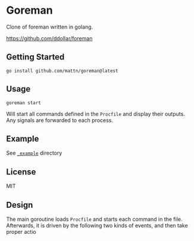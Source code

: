 # Goreman

Clone of foreman written in golang.

https://github.com/ddollar/foreman

## Getting Started

    go install github.com/mattn/goreman@latest

## Usage

    goreman start

Will start all commands defined in the `Procfile` and display their outputs.
Any signals are forwarded to each process.

## Example

See [`_example`](_example/) directory

## License

MIT

## Design

The main goroutine loads `Procfile` and starts each command in the file. Afterwards, it is driven by the following two kinds of events, and then take proper actio